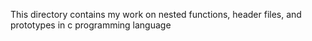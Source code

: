 This directory contains my work on nested functions, header files, and prototypes in c programming language

